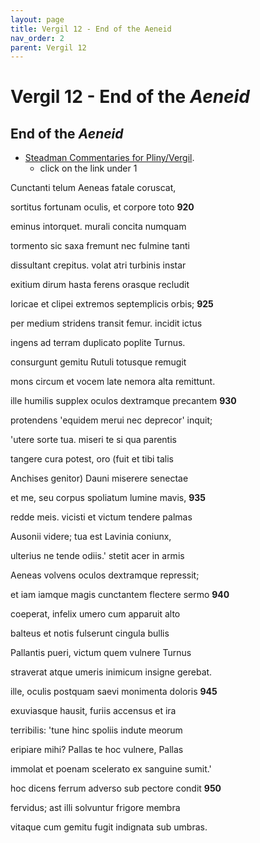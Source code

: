 ```yaml
---
layout: page
title: Vergil 12 - End of the Aeneid
nav_order: 2
parent: Vergil 12
---
```


# Vergil 12 - End of the *Aeneid*

## End of the *Aeneid*

- [Steadman Commentaries for Pliny/Vergil](https://geoffreysteadman.com/ap-pliny-and-vergil).
     - click on the link under 1

Cunctanti telum Aeneas fatale coruscat,

sortitus fortunam oculis, et corpore toto               **920**

eminus intorquet. murali concita numquam

tormento sic saxa fremunt nec fulmine tanti

dissultant crepitus. volat atri turbinis instar

exitium dirum hasta ferens orasque recludit

loricae et clipei extremos septemplicis orbis;               **925**

per medium stridens transit femur. incidit ictus

ingens ad terram duplicato poplite Turnus.

consurgunt gemitu Rutuli totusque remugit

mons circum et vocem late nemora alta remittunt.

ille humilis supplex oculos dextramque precantem               **930**

protendens 'equidem merui nec deprecor' inquit;

'utere sorte tua. miseri te si qua parentis

tangere cura potest, oro (fuit et tibi talis

Anchises genitor) Dauni miserere senectae

et me, seu corpus spoliatum lumine mavis,               **935**

redde meis. vicisti et victum tendere palmas

Ausonii videre; tua est Lavinia coniunx,

ulterius ne tende odiis.' stetit acer in armis

Aeneas volvens oculos dextramque repressit;

et iam iamque magis cunctantem flectere sermo               **940**

coeperat, infelix umero cum apparuit alto

balteus et notis fulserunt cingula bullis

Pallantis pueri, victum quem vulnere Turnus

straverat atque umeris inimicum insigne gerebat.

ille, oculis postquam saevi monimenta doloris               **945**

exuviasque hausit, furiis accensus et ira

terribilis: 'tune hinc spoliis indute meorum

eripiare mihi? Pallas te hoc vulnere, Pallas

immolat et poenam scelerato ex sanguine sumit.'

hoc dicens ferrum adverso sub pectore condit               **950**

fervidus; ast illi solvuntur frigore membra

vitaque cum gemitu fugit indignata sub umbras.
